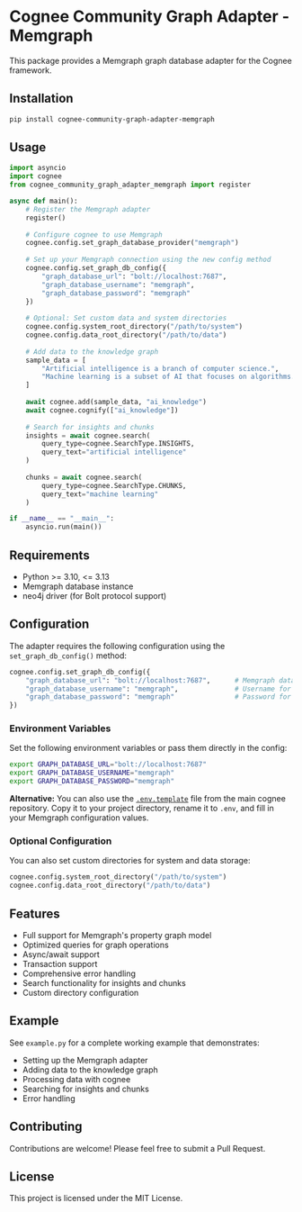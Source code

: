 # Cognee Community Graph Adapter - Memgraph

This package provides a Memgraph graph database adapter for the Cognee framework.

## Installation

```bash
pip install cognee-community-graph-adapter-memgraph
```

## Usage

```python
import asyncio
import cognee
from cognee_community_graph_adapter_memgraph import register

async def main():
    # Register the Memgraph adapter
    register()
    
    # Configure cognee to use Memgraph
    cognee.config.set_graph_database_provider("memgraph")
    
    # Set up your Memgraph connection using the new config method
    cognee.config.set_graph_db_config({
        "graph_database_url": "bolt://localhost:7687",
        "graph_database_username": "memgraph",
        "graph_database_password": "memgraph"
    })
    
    # Optional: Set custom data and system directories
    cognee.config.system_root_directory("/path/to/system")
    cognee.config.data_root_directory("/path/to/data")
    
    # Add data to the knowledge graph
    sample_data = [
        "Artificial intelligence is a branch of computer science.",
        "Machine learning is a subset of AI that focuses on algorithms."
    ]
    
    await cognee.add(sample_data, "ai_knowledge")
    await cognee.cognify(["ai_knowledge"])
    
    # Search for insights and chunks
    insights = await cognee.search(
        query_type=cognee.SearchType.INSIGHTS,
        query_text="artificial intelligence"
    )
    
    chunks = await cognee.search(
        query_type=cognee.SearchType.CHUNKS,
        query_text="machine learning"
    )

if __name__ == "__main__":
    asyncio.run(main())
```

## Requirements

- Python >= 3.10, <= 3.13
- Memgraph database instance
- neo4j driver (for Bolt protocol support)

## Configuration

The adapter requires the following configuration using the `set_graph_db_config()` method:

```python
cognee.config.set_graph_db_config({
    "graph_database_url": "bolt://localhost:7687",      # Memgraph database URL
    "graph_database_username": "memgraph",              # Username for authentication
    "graph_database_password": "memgraph"               # Password for authentication
})
```

### Environment Variables

Set the following environment variables or pass them directly in the config:

```bash
export GRAPH_DATABASE_URL="bolt://localhost:7687"
export GRAPH_DATABASE_USERNAME="memgraph"
export GRAPH_DATABASE_PASSWORD="memgraph"
```

**Alternative:** You can also use the [`.env.template`](https://github.com/topoteretes/cognee/blob/main/.env.template) file from the main cognee repository. Copy it to your project directory, rename it to `.env`, and fill in your Memgraph configuration values.

### Optional Configuration

You can also set custom directories for system and data storage:

```python
cognee.config.system_root_directory("/path/to/system")
cognee.config.data_root_directory("/path/to/data")
```

## Features

- Full support for Memgraph's property graph model
- Optimized queries for graph operations
- Async/await support
- Transaction support
- Comprehensive error handling
- Search functionality for insights and chunks
- Custom directory configuration

## Example

See `example.py` for a complete working example that demonstrates:
- Setting up the Memgraph adapter
- Adding data to the knowledge graph
- Processing data with cognee
- Searching for insights and chunks
- Error handling

## Contributing

Contributions are welcome! Please feel free to submit a Pull Request.

## License

This project is licensed under the MIT License. 